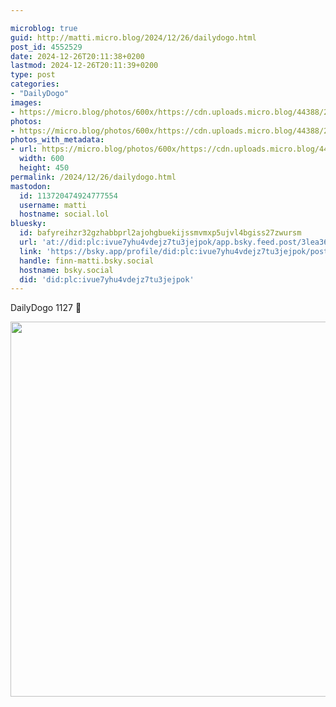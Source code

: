 ```yaml
---

microblog: true
guid: http://matti.micro.blog/2024/12/26/dailydogo.html
post_id: 4552529
date: 2024-12-26T20:11:38+0200
lastmod: 2024-12-26T20:11:39+0200
type: post
categories:
- "DailyDogo"
images:
- https://micro.blog/photos/600x/https://cdn.uploads.micro.blog/44388/2024/7f2aa717a042430196d7851d82393bfc.jpg
photos:
- https://micro.blog/photos/600x/https://cdn.uploads.micro.blog/44388/2024/7f2aa717a042430196d7851d82393bfc.jpg
photos_with_metadata:
- url: https://micro.blog/photos/600x/https://cdn.uploads.micro.blog/44388/2024/7f2aa717a042430196d7851d82393bfc.jpg
  width: 600
  height: 450
permalink: /2024/12/26/dailydogo.html
mastodon:
  id: 113720474924777554
  username: matti
  hostname: social.lol
bluesky:
  id: bafyreihzr32gzhabbprl2ajohgbuekijssmvmxp5ujvl4bgiss27zwursm
  url: 'at://did:plc:ivue7yhu4vdejz7tu3jejpok/app.bsky.feed.post/3lea36z6vwv2e'
  link: 'https://bsky.app/profile/did:plc:ivue7yhu4vdejz7tu3jejpok/post/3lea36z6vwv2e'
  handle: finn-matti.bsky.social
  hostname: bsky.social
  did: 'did:plc:ivue7yhu4vdejz7tu3jejpok'
---
```

DailyDogo 1127 🐶

<img src="https://micro.blog/photos/600x/https://blog.martin-haehnel.de/uploads/2024/7f2aa717a042430196d7851d82393bfc.jpg" width="600" alt="" />
